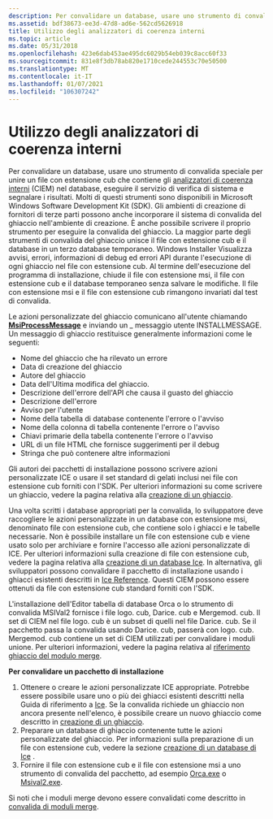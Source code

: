 ```yaml
---
description: Per convalidare un database, usare uno strumento di convalida speciale per unire un file con estensione cub che contiene gli analizzatori di coerenza interni (CIEM) nel database, eseguire il servizio di verifica di sistema e segnalare i risultati.
ms.assetid: bdf38673-ee3d-47d8-ad6e-562cd5626918
title: Utilizzo degli analizzatori di coerenza interni
ms.topic: article
ms.date: 05/31/2018
ms.openlocfilehash: 423e6dab453ae495dc6029b54eb039c8acc60f33
ms.sourcegitcommit: 831e8f3db78ab820e1710cede244553c70e50500
ms.translationtype: MT
ms.contentlocale: it-IT
ms.lasthandoff: 01/07/2021
ms.locfileid: "106307242"
---
```

# <a name="using-internal-consistency-evaluators"></a>Utilizzo degli analizzatori di coerenza interni

Per convalidare un database, usare uno strumento di convalida speciale per unire un file con estensione cub che contiene gli [analizzatori di coerenza interni](internal-consistency-evaluators-ices.md) (CIEM) nel database, eseguire il servizio di verifica di sistema e segnalare i risultati. Molti di questi strumenti sono disponibili in Microsoft Windows Software Development Kit (SDK). Gli ambienti di creazione di fornitori di terze parti possono anche incorporare il sistema di convalida del ghiaccio nell'ambiente di creazione. È anche possibile scrivere il proprio strumento per eseguire la convalida del ghiaccio. La maggior parte degli strumenti di convalida del ghiaccio unisce il file con estensione cub e il database in un terzo database temporaneo. Windows Installer Visualizza avvisi, errori, informazioni di debug ed errori API durante l'esecuzione di ogni ghiaccio nel file con estensione cub. Al termine dell'esecuzione del programma di installazione, chiude il file con estensione msi, il file con estensione cub e il database temporaneo senza salvare le modifiche. Il file con estensione msi e il file con estensione cub rimangono invariati dal test di convalida.

Le azioni personalizzate del ghiaccio comunicano all'utente chiamando [**MsiProcessMessage**](/windows/desktop/api/Msiquery/nf-msiquery-msiprocessmessage) e inviando un \_ messaggio utente INSTALLMESSAGE. Un messaggio di ghiaccio restituisce generalmente informazioni come le seguenti:

-   Nome del ghiaccio che ha rilevato un errore
-   Data di creazione del ghiaccio
-   Autore del ghiaccio
-   Data dell'Ultima modifica del ghiaccio.
-   Descrizione dell'errore dell'API che causa il guasto del ghiaccio
-   Descrizione dell'errore
-   Avviso per l'utente
-   Nome della tabella di database contenente l'errore o l'avviso
-   Nome della colonna di tabella contenente l'errore o l'avviso
-   Chiavi primarie della tabella contenente l'errore o l'avviso
-   URL di un file HTML che fornisce suggerimenti per il debug
-   Stringa che può contenere altre informazioni

Gli autori dei pacchetti di installazione possono scrivere azioni personalizzate ICE o usare il set standard di gelati inclusi nei file con estensione cub forniti con l'SDK. Per ulteriori informazioni su come scrivere un ghiaccio, vedere la pagina relativa alla [creazione di un ghiaccio](building-an-ice.md).

Una volta scritti i database appropriati per la convalida, lo sviluppatore deve raccogliere le azioni personalizzate in un database con estensione msi, denominato file con estensione cub, che contiene solo i ghiacci e le tabelle necessarie. Non è possibile installare un file con estensione cub e viene usato solo per archiviare e fornire l'accesso alle azioni personalizzate di ICE. Per ulteriori informazioni sulla creazione di file con estensione cub, vedere la pagina relativa alla [creazione di un database Ice](building-an-ice-database.md). In alternativa, gli sviluppatori possono convalidare il pacchetto di installazione usando i ghiacci esistenti descritti in [Ice Reference](ice-reference.md). Questi CIEM possono essere ottenuti da file con estensione cub standard forniti con l'SDK.

L'installazione dell'Editor tabella di database Orca o lo strumento di convalida MSIVal2 fornisce i file logo. cub, Darice. cub e Mergemod. cub. Il set di CIEM nel file logo. cub è un subset di quelli nel file Darice. cub. Se il pacchetto passa la convalida usando Darice. cub, passerà con logo. cub. Mergemod. cub contiene un set di CIEM utilizzati per convalidare i moduli unione. Per ulteriori informazioni, vedere la pagina relativa al [riferimento ghiaccio del modulo merge](merge-module-ice-reference.md).

**Per convalidare un pacchetto di installazione**

1.  Ottenere o creare le azioni personalizzate ICE appropriate. Potrebbe essere possibile usare uno o più dei ghiacci esistenti descritti nella Guida di riferimento a [Ice](ice-reference.md). Se la convalida richiede un ghiaccio non ancora presente nell'elenco, è possibile creare un nuovo ghiaccio come descritto in [creazione di un ghiaccio](building-an-ice.md).
2.  Preparare un database di ghiaccio contenente tutte le azioni personalizzate del ghiaccio. Per informazioni sulla preparazione di un file con estensione cub, vedere la sezione [creazione di un database di Ice](building-an-ice-database.md) .
3.  Fornire il file con estensione cub e il file con estensione msi a uno strumento di convalida del pacchetto, ad esempio [Orca.exe](orca-exe.md) o [Msival2.exe](msival2-exe.md).

Si noti che i moduli merge devono essere convalidati come descritto in [convalida di moduli merge](validating-merge-modules.md).

 

 



